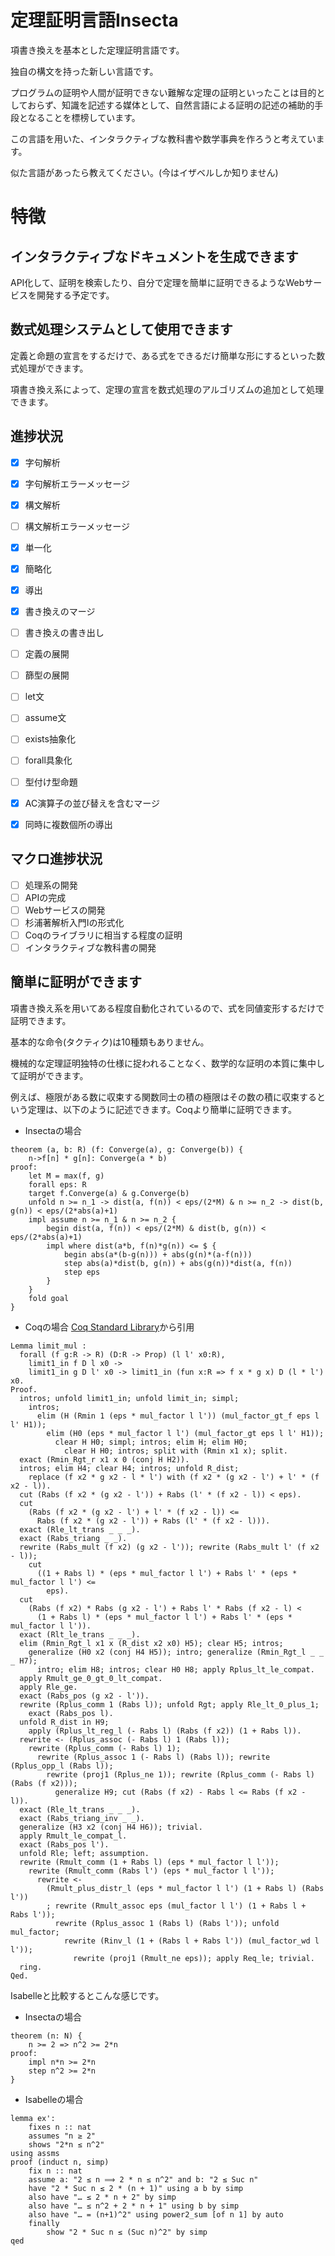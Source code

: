# 定理証明言語Insecta
項書き換えを基本とした定理証明言語です。

独自の構文を持った新しい言語です。

プログラムの証明や人間が証明できない難解な定理の証明といったことは目的としておらず、知識を記述する媒体として、自然言語による証明の記述の補助的手段となることを標榜しています。

この言語を用いた、インタラクティブな教科書や数学事典を作ろうと考えています。

似た言語があったら教えてください。(今はイザベルしか知りません)

# 特徴
## インタラクティブなドキュメントを生成できます
API化して、証明を検索したり、自分で定理を簡単に証明できるようなWebサービスを開発する予定です。

## 数式処理システムとして使用できます
定義と命題の宣言をするだけで、ある式をできるだけ簡単な形にするといった数式処理ができます。

項書き換え系によって、定理の宣言を数式処理のアルゴリズムの追加として処理できます。

## 進捗状況
- [x] 字句解析
- [x] 字句解析エラーメッセージ
- [x] 構文解析
- [ ] 構文解析エラーメッセージ
- [x] 単一化
- [x] 簡略化
- [x] 導出
- [x] 書き換えのマージ
- [ ] 書き換えの書き出し
- [ ] 定義の展開
- [ ] 篩型の展開
- [ ] let文
- [ ] assume文
- [ ] exists抽象化
- [ ] forall具象化
- [ ] 型付け型命題

- [x] AC演算子の並び替えを含むマージ
- [x] 同時に複数個所の導出

## マクロ進捗状況
- [ ] 処理系の開発
- [ ] APIの完成
- [ ] Webサービスの開発
- [ ] 杉浦著解析入門Iの形式化
- [ ] Coqのライブラリに相当する程度の証明
- [ ] インタラクティブな教科書の開発

## 簡単に証明ができます
項書き換え系を用いてある程度自動化されているので、式を同値変形するだけで証明できます。

基本的な命令(タクティク)は10種類もありません。

機械的な定理証明独特の仕様に捉われることなく、数学的な証明の本質に集中して証明ができます。

例えば、極限がある数に収束する関数同士の積の極限はその数の積に収束するという定理は、以下のように記述できます。Coqより簡単に証明できます。

- Insectaの場合
```
theorem (a, b: R) (f: Converge(a), g: Converge(b)) {
    n->f[n] * g[n]: Converge(a * b)
proof:
    let M = max(f, g)
    forall eps: R
    target f.Converge(a) & g.Converge(b)
    unfold n >= n_1 -> dist(a, f(n)) < eps/(2*M) & n >= n_2 -> dist(b, g(n)) < eps/(2*abs(a)+1)
    impl assume n >= n_1 & n >= n_2 {
        begin dist(a, f(n)) < eps/(2*M) & dist(b, g(n)) < eps/(2*abs(a)+1)
        impl where dist(a*b, f(n)*g(n)) <= $ {
            begin abs(a*(b-g(n))) + abs(g(n)*(a-f(n)))
            step abs(a)*dist(b, g(n)) + abs(g(n))*dist(a, f(n))
            step eps
        }
    }
    fold goal
}
```
- Coqの場合
[Coq Standard Library](https://github.com/coq/coq/blob/master/theories/Reals/Rlimit.v)から引用
```
Lemma limit_mul :
  forall (f g:R -> R) (D:R -> Prop) (l l' x0:R),
    limit1_in f D l x0 ->
    limit1_in g D l' x0 -> limit1_in (fun x:R => f x * g x) D (l * l') x0.
Proof.
  intros; unfold limit1_in; unfold limit_in; simpl;
    intros;
      elim (H (Rmin 1 (eps * mul_factor l l')) (mul_factor_gt_f eps l l' H1));
        elim (H0 (eps * mul_factor l l') (mul_factor_gt eps l l' H1));
          clear H H0; simpl; intros; elim H; elim H0;
            clear H H0; intros; split with (Rmin x1 x); split.
  exact (Rmin_Rgt_r x1 x 0 (conj H H2)).
  intros; elim H4; clear H4; intros; unfold R_dist;
    replace (f x2 * g x2 - l * l') with (f x2 * (g x2 - l') + l' * (f x2 - l)).
  cut (Rabs (f x2 * (g x2 - l')) + Rabs (l' * (f x2 - l)) < eps).
  cut
    (Rabs (f x2 * (g x2 - l') + l' * (f x2 - l)) <=
      Rabs (f x2 * (g x2 - l')) + Rabs (l' * (f x2 - l))).
  exact (Rle_lt_trans _ _ _).
  exact (Rabs_triang _ _).
  rewrite (Rabs_mult (f x2) (g x2 - l')); rewrite (Rabs_mult l' (f x2 - l));
    cut
      ((1 + Rabs l) * (eps * mul_factor l l') + Rabs l' * (eps * mul_factor l l') <=
        eps).
  cut
    (Rabs (f x2) * Rabs (g x2 - l') + Rabs l' * Rabs (f x2 - l) <
      (1 + Rabs l) * (eps * mul_factor l l') + Rabs l' * (eps * mul_factor l l')).
  exact (Rlt_le_trans _ _ _).
  elim (Rmin_Rgt_l x1 x (R_dist x2 x0) H5); clear H5; intros;
    generalize (H0 x2 (conj H4 H5)); intro; generalize (Rmin_Rgt_l _ _ _ H7);
      intro; elim H8; intros; clear H0 H8; apply Rplus_lt_le_compat.
  apply Rmult_ge_0_gt_0_lt_compat.
  apply Rle_ge.
  exact (Rabs_pos (g x2 - l')).
  rewrite (Rplus_comm 1 (Rabs l)); unfold Rgt; apply Rle_lt_0_plus_1;
    exact (Rabs_pos l).
  unfold R_dist in H9;
    apply (Rplus_lt_reg_l (- Rabs l) (Rabs (f x2)) (1 + Rabs l)).
  rewrite <- (Rplus_assoc (- Rabs l) 1 (Rabs l));
    rewrite (Rplus_comm (- Rabs l) 1);
      rewrite (Rplus_assoc 1 (- Rabs l) (Rabs l)); rewrite (Rplus_opp_l (Rabs l));
        rewrite (proj1 (Rplus_ne 1)); rewrite (Rplus_comm (- Rabs l) (Rabs (f x2)));
          generalize H9; cut (Rabs (f x2) - Rabs l <= Rabs (f x2 - l)).
  exact (Rle_lt_trans _ _ _).
  exact (Rabs_triang_inv _ _).
  generalize (H3 x2 (conj H4 H6)); trivial.
  apply Rmult_le_compat_l.
  exact (Rabs_pos l').
  unfold Rle; left; assumption.
  rewrite (Rmult_comm (1 + Rabs l) (eps * mul_factor l l'));
    rewrite (Rmult_comm (Rabs l') (eps * mul_factor l l'));
      rewrite <-
        (Rmult_plus_distr_l (eps * mul_factor l l') (1 + Rabs l) (Rabs l'))
        ; rewrite (Rmult_assoc eps (mul_factor l l') (1 + Rabs l + Rabs l'));
          rewrite (Rplus_assoc 1 (Rabs l) (Rabs l')); unfold mul_factor;
            rewrite (Rinv_l (1 + (Rabs l + Rabs l')) (mul_factor_wd l l'));
              rewrite (proj1 (Rmult_ne eps)); apply Req_le; trivial.
  ring.
Qed.
```

Isabelleと比較するとこんな感じです。

- Insectaの場合
```
theorem (n: N) {
    n >= 2 => n^2 >= 2*n
proof:
    impl n*n >= 2*n
    step n^2 >= 2*n
}
```

- Isabelleの場合
```
lemma ex':
    fixes n :: nat
    assumes "n ≥ 2"
    shows "2*n ≤ n^2"
using assms
proof (induct n, simp)
    fix n :: nat
    assume a: "2 ≤ n ⟹ 2 * n ≤ n^2" and b: "2 ≤ Suc n"
    have "2 * Suc n ≤ 2 * (n + 1)" using a b by simp
    also have "… ≤ 2 * n + 2" by simp
    also have "… ≤ n^2 + 2 * n + 1" using b by simp
    also have "… = (n+1)^2" using power2_sum [of n 1] by auto
    finally
        show "2 * Suc n ≤ (Suc n)^2" by simp
qed
```

